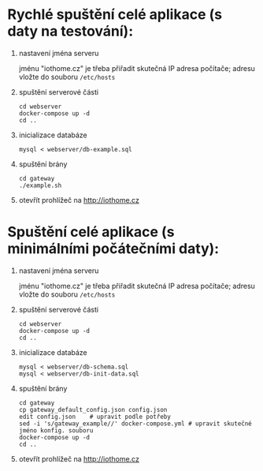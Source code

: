 Rychlé spuštění celé aplikace (s daty na testování):
====================================================

1)  nastavení jména serveru

    jménu "iothome.cz" je třeba přiřadit skutečná IP adresa počítače;
    adresu vložte do souboru `/etc/hosts` 

2)  spuštění serverové části

        cd webserver
        docker-compose up -d
        cd ..

3)  inicializace databáze

        mysql < webserver/db-example.sql

4)  spuštění brány

        cd gateway
        ./example.sh

5) otevřít prohlížeč na http://iothome.cz




Spuštění celé aplikace (s minimálními počátečními daty):
==================================


1)  nastavení jména serveru

    jménu "iothome.cz" je třeba přiřadit skutečná IP adresa počítače;
    adresu vložte do souboru `/etc/hosts`

2)  spuštění serverové části

        cd webserver
        docker-compose up -d
        cd ..

3)  inicializace databáze

        mysql < webserver/db-schema.sql
        mysql < webserver/db-init-data.sql

4)  spuštění brány

        cd gateway
        cp gateway_default_config.json config.json
        edit config.json	# upravit podle potřeby
        sed -i 's/gateway_example//' docker-compose.yml # upravit skutečné jméno konfig. souboru
        docker-compose up -d
        cd ..

5) otevřít prohlížeč na http://iothome.cz

